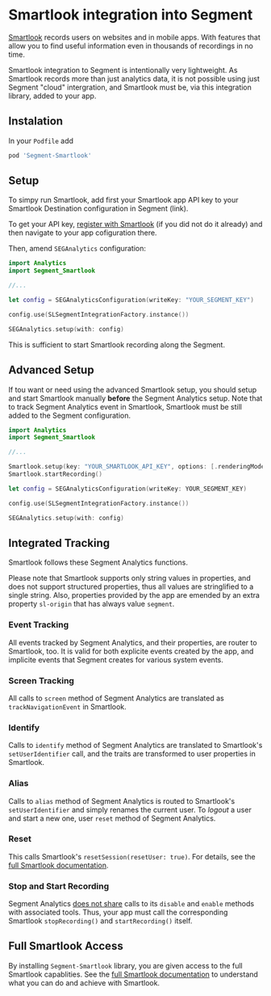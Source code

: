 # Smartlook integration into Segment

[Smartlook](https://smartlook.com) records users on websites and in mobile apps. With features that allow you to find useful information even in thousands of recordings in no time.

Smartlook integration to Segment is intentionally very lightweight. As Smartlook records more than just analytics data, it is not possible using just Segment "cloud" intergration, and Smartlook must be, via this integration library, added to your app.

## Instalation

In your `Podfile` add

```ruby
pod 'Segment-Smartlook'
```

## Setup

To simpy run Smartlook, add first your Smartlook app API key to your Smartlook Destination configuration in Segment (link). 

To get your API key, [register with Smartlook](https://smartlook.com) (if you did not do it already) and then navigate to your app cofiguration there.

Then, amend `SEGAnalytics` configuration:

```swift
import Analytics
import Segment_Smartlook

//...

let config = SEGAnalyticsConfiguration(writeKey: "YOUR_SEGMENT_KEY")

config.use(SLSegmentIntegrationFactory.instance())

SEGAnalytics.setup(with: config)
```
This is sufficient to start Smartlook recording along the Segment.

## Advanced Setup

If tou want or need using the advanced Smartlook setup, you should setup and start Smartlook manually **before** the Segment Analytics setup. Note that to track Segment Analytics event in Smartlook, Smartlook must be still added to the Segment configuration.

```swift
import Analytics
import Segment_Smartlook

//...

Smartlook.setup(key: "YOUR_SMARTLOOK_API_KEY", options: [.renderingMode: .wireframe]);
Smartlook.startRecording()

let config = SEGAnalyticsConfiguration(writeKey: YOUR_SEGMENT_KEY)

config.use(SLSegmentIntegrationFactory.instance())

SEGAnalytics.setup(with: config)
```

## Integrated Tracking

Smartlook follows these Segment Analytics functions. 

Please note that Smartlook supports only string values in properties, and does not support structured properties, thus all values are stringlified to a single string. Also, properties provided by the app are emended by an extra property `sl-origin` that has always value `segment`. 

### Event Tracking

All events tracked by Segment Analytics, and their properties, are router to Smartlook, too. It is valid for both explicite events created by the app, and implicite events that Segment creates for various system events. 

### Screen Tracking

All calls to `screen` method of Segment Analytics are translated as `trackNavigationEvent` in Smartlook.

### Identify

Calls to `identify` method of Segment Analytics are translated to Smartlook's `setUserIdentifier` call, and the traits are transformed to user properties in Smartlook. 

### Alias

Calls to `alias` method of Segment Analytics is routed to Smartlook's `setUserIdentifier` and simply renames the current user. To *logout* a user and start a new one, user `reset` method of Segment Analytics.

### Reset

This calls Smartlook's `resetSession(resetUser: true)`. For details, see the [full Smartlook documentation](https://smartlook.github.io/docs/sdk/ios/).

### Stop and Start Recording

Segment Analytics [does not share](https://segment.com/docs/connections/sources/catalog/libraries/mobile/ios/#disabling-data-collection-for-users-who-opt-out) calls to its `disable` and `enable` methods with associated tools. Thus, your app must call the corresponding Smartlook `stopRecording()` and `startRecording()` itself. 

## Full Smartlook Access

By installing `Segment-Smartlook` library, you are given access to the full Smartlook capablities. See the [full Smartlook documentation](https://smartlook.github.io/docs/sdk/ios/) to understand what you can do and achieve with Smartlook. 


